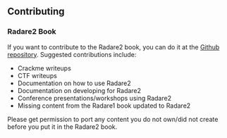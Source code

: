 ## Contributing

### Radare2 Book

If you want to contribute to the Radare2 book, you can do it at the [Github repository](https://github.com/radare/radare2book). Suggested contributions include:

* Crackme writeups
* CTF writeups
* Documentation on how to use Radare2
* Documentation on developing for Radare2
* Conference presentations/workshops using Radare2
* Missing content from the Radare1 book updated to Radare2

Please get permission to port any content you do not own/did not create before you put it in the Radare2 book.
